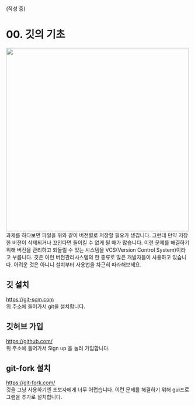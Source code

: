 (작성 중)
# 00. 깃의 기초
<img src="https://github.com/zaffre001/unity-developer-tutorial/assets/29884594/aac768e7-6b1d-41f0-8336-e22446b1118f" width=500/><br/>
과제를 하다보면 파일을 위와 같이 버전별로 저장할 필요가 생깁니다. 그런데 만약 저장한 버전이 삭제되거나 꼬인다면 돌이킬 수 없게 될 때가 많습니다. 이런 문제를 해결하기 위해 버전을 관리하고 되돌릴 수 있는 시스템을 VCS(Version Control System)이라고 부릅니다. 깃은 이런 버전관리시스템의 한 종류로 많은 개발자들이 사용하고 있습니다. 어려운 것은 아니니 설치부터 사용법을 차근히 따라해보세요.

## 깃 설치
https://git-scm.com<br/>
위 주소에 들어가서 git을 설치합니다.

## 깃허브 가입
https://github.com/<br/>
위 주소에 들어가서 Sign up 을 눌러 가입합니다.

## git-fork 설치
https://git-fork.com/<br/>
깃을 그냥 사용하기엔 초보자에게 너무 어렵습니다. 이런 문제를 해결하기 위해 gui프로그램을 추가로 설치합니다.

